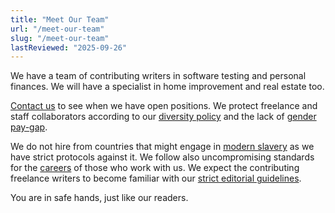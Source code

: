 ```yaml
---
title: "Meet Our Team"
url: "/meet-our-team"
slug: "/meet-our-team"
lastReviewed: "2025-09-26"
---
```

We have a team of contributing writers in software testing and personal finances. We will have a specialist in home improvement and real estate too.

[Contact us](https://blinkx.com/contact/) to see when we have open positions. We protect freelance and staff collaborators according to our [diversity policy](https://blinkx.com/diversity-policy/) and the lack of [gender pay-gap](https://blinkx.com/gender-pay-gap/).

We do not hire from countries that might engage in [modern slavery](https://blinkx.com/statement-against-slavery/) as we have strict protocols against it. We follow also uncompromising standards for the [careers](https://blinkx.com/careers/) of those who work with us. We expect the contributing freelance writers to become familiar with our [strict editorial guidelines](https://blinkx.com/editorial-guidelines/).

You are in safe hands, just like our readers.

